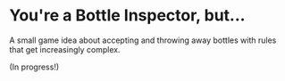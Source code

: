 # You're a Bottle Inspector, but...
A small game idea about accepting and throwing away bottles with rules that get increasingly complex.

(In progress!)
